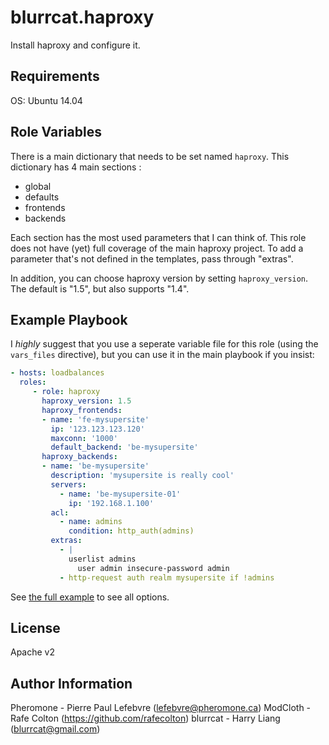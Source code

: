 blurrcat.haproxy
================

Install haproxy and configure it.

Requirements
------------

OS: Ubuntu 14.04

Role Variables
--------------

There is a main dictionary that needs to be set named `haproxy`. 
This dictionary has 4 main sections :
- global
- defaults
- frontends
- backends

Each section has the most used parameters that I can think of. This role does not have (yet) full coverage of the main haproxy project.
To add a parameter that's not defined in the templates, pass through "extras".

In addition, you can choose haproxy version by setting `haproxy_version`. The
default is "1.5", but also supports "1.4".

Example Playbook
-------------------------

I *highly* suggest that you use a seperate variable file for this role (using the `vars_files` directive), but you can use it in the main playbook if you insist:

```yaml
- hosts: loadbalances
  roles:
     - role: haproxy
       haproxy_version: 1.5
       haproxy_frontends:
       - name: 'fe-mysupersite'
         ip: '123.123.123.120'
         maxconn: '1000'
         default_backend: 'be-mysupersite'
       haproxy_backends:
       - name: 'be-mysupersite'
         description: 'mysupersite is really cool'
         servers:
           - name: 'be-mysupersite-01'
             ip: '192.168.1.100'
         acl:
           - name: admins
             condition: http_auth(admins)
         extras:
           - |
             userlist admins
               user admin insecure-password admin
           - http-request auth realm mysupersite if !admins
```

See [the full example](https://github.com/blurrcat/ansible-haproxy/blob/master/vars/main.yml) to see all options.


License
-------

Apache v2

Author Information
------------------

Pheromone - Pierre Paul Lefebvre (lefebvre@pheromone.ca)
ModCloth - Rafe Colton (https://github.com/rafecolton)
blurrcat - Harry Liang (blurrcat@gmail.com)
